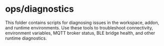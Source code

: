 # ops/diagnostics

This folder contains scripts for diagnosing issues in the workspace, addon, and runtime environments. Use these tools to troubleshoot connectivity, environment variables, MQTT broker status, BLE bridge health, and other runtime diagnostics.